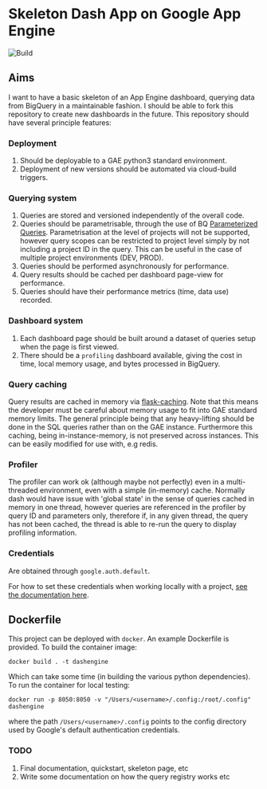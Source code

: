 # Skeleton Dash App on Google App Engine

![Build](https://github.com/nhartland/dashengine/workflows/Cloud%20Run%20Deployment/badge.svg)

## Aims
I want to have a basic skeleton of an App Engine dashboard, querying data from
BigQuery in a maintainable fashion. I should be able to fork this repository to
create new dashboards in the future. This repository should have several
principle features:

### Deployment
1. Should be deployable to a GAE python3 standard environment.
2. Deployment of new versions should be automated via cloud-build triggers.

### Querying system
1. Queries are stored and versioned independently of the overall code.
2. Queries should be parametrisable, through the use of BQ [Parameterized
   Queries](https://cloud.google.com/bigquery/docs/parameterized-queries).
   Parametrisation at the level of projects will not be supported, however
   query scopes can be restricted to project level simply by not including
   a project ID in the query. This can be useful in the case of multiple project
   environments (DEV, PROD).
3. Queries should be performed asynchronously for performance.
4. Query results should be cached per dashboard page-view for performance.
5. Queries should have their performance metrics (time, data use) recorded.


### Dashboard system
1. Each dashboard page should be built around a dataset of queries setup
   when the page is first viewed.
2. There should be a `profiling` dashboard available, giving the cost in time,
   local memory usage, and bytes processed in BigQuery. 

### Query caching
Query results are cached in memory via
[flask-caching](https://flask-caching.readthedocs.io/). Note that this means the
developer must be careful about memory usage to fit into GAE standard memory
limits. The general principle being that any heavy-lifting should be done in the
SQL queries rather than on the GAE instance. Furthermore this caching, being
in-instance-memory, is not preserved across instances. This can be easily
modified for use with, e.g redis.

### Profiler

The profiler can work ok (although maybe not perfectly) even in a multi-threaded
environment, even with a simple (in-memory) cache. Normally dash would have
issue with 'global state' in the sense of queries cached in memory in one
thread, however queries are referenced in the profiler by query ID and
parameters only, therefore if, in any given thread, the query has not been
cached, the thread is able to re-run the query to display profiling information.


### Credentials

Are obtained through `google.auth.default`.

For how to set these credentials when working locally with a project, [see the
documentation
here](https://google-auth.readthedocs.io/en/latest/reference/google.auth.html).

## Dockerfile

This project can be deployed with `docker`. An example Dockerfile is provided. To build the container image:

```shell
docker build . -t dashengine
```

Which can take some time (in building the various
python dependencies). To run the container for local testing:

```
docker run -p 8050:8050 -v "/Users/<username>/.config:/root/.config" dashengine
```

where the path `/Users/<username>/.config` points to the config directory used
by Google's default authentication credentials.

### TODO

1. Final documentation, quickstart, skeleton page, etc
2. Write some documentation on how the query registry works etc
